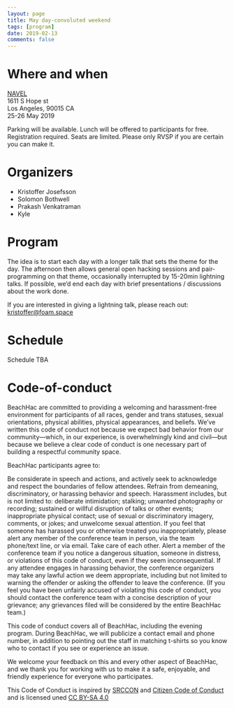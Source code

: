 ```yaml
---
layout: page
title: May day-convoluted weekend
tags: [program]
date: 2019-02-13
comments: false
---
```


# Where and when

[NAVEL](https://goo.gl/maps/EmtKVixQHpN2)<br>
1611 S Hope st<br>
Los Angeles, 90015 CA<br>
25-26 May 2019

Parking will be available. Lunch will be offered to participants for free. Registration required. Seats are limited. Please only RVSP if you are certain you can make it. 

# Organizers

- Kristoffer Josefsson
- Solomon Bothwell
- Prakash Venkatraman
- Kyle

# Program

The idea is to start each day with a longer talk that sets the theme for the day. The afternoon then allows general open hacking sessions and pair-programming on that theme, occasionally interrupted by 15-20min lightning talks. If possible, we’d end each day with brief presentations / discussions about the work done.

If you are interested in giving a lightning talk, please reach out: kristoffer@foam.space

# Schedule

Schedule TBA

# Code-of-conduct

BeachHac are committed to providing a welcoming and harassment-free environment for participants of all races, gender and trans statuses, sexual orientations, physical abilities, physical appearances, and beliefs. We’ve written this code of conduct not because we expect bad behavior from our community—which, in our experience, is overwhelmingly kind and civil—but because we believe a clear code of conduct is one necessary part of building a respectful community space.

BeachHac participants agree to:

Be considerate in speech and actions, and actively seek to acknowledge and respect the boundaries of fellow attendees.
Refrain from demeaning, discriminatory, or harassing behavior and speech. Harassment includes, but is not limited to: deliberate intimidation; stalking; unwanted photography or recording; sustained or willful disruption of talks or other events; inappropriate physical contact; use of sexual or discriminatory imagery, comments, or jokes; and unwelcome sexual attention. If you feel that someone has harassed you or otherwise treated you inappropriately, please alert any member of the conference team in person, via the team phone/text line, or via email.
Take care of each other. Alert a member of the conference team if you notice a dangerous situation, someone in distress, or violations of this code of conduct, even if they seem inconsequential.
If any attendee engages in harassing behavior, the conference organizers may take any lawful action we deem appropriate, including but not limited to warning the offender or asking the offender to leave the conference. (If you feel you have been unfairly accused of violating this code of conduct, you should contact the conference team with a concise description of your grievance; any grievances filed will be considered by the entire BeachHac team.)

This code of conduct covers all of BeachHac, including the evening program. During BeachHac, we will publicize a contact email and phone number, in addition to pointing out the staff in matching t-shirts so you know who to contact if you see or experience an issue.

We welcome your feedback on this and every other aspect of BeachHac, and we thank you for working with us to make it a safe, enjoyable, and friendly experience for everyone who participates.

This Code of Conduct is inspired by [SRCCON](https://srccon.org/conduct/) and [Citizen Code of Conduct](http://citizencodeofconduct.org/) and is licensed uned [CC BY-SA 4.0](https://creativecommons.org/licenses/by-sa/4.0/)
